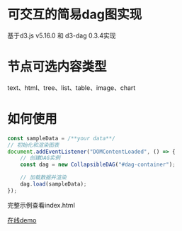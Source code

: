 # 可交互的简易dag图实现

基于d3.js v5.16.0 和 d3-dag 0.3.4实现

# 节点可选内容类型
text、html、tree、list、table、image、chart

# 如何使用
```javascript
const sampleData = /**your data**/
// 初始化和渲染图表
document.addEventListener("DOMContentLoaded", () => {
    // 创建DAG实例
    const dag = new CollapsibleDAG("#dag-container");

    // 加载数据并渲染
    dag.load(sampleData);
});
```
完整示例查看index.html

[在线demo](https://blankliu404.github.io/simple-dag/)